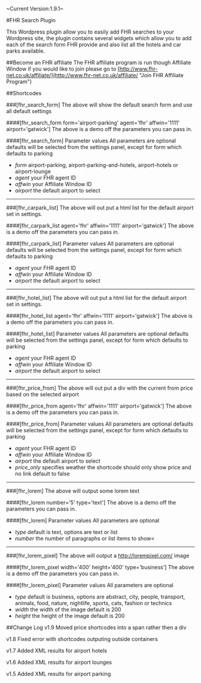 ~Current Version:1.9.1~

#FHR Search Plugin

This Wordpress plugin allow you to easily add FHR searches to your Wordpress site, the plugin contains
several widgets which allow you to add each of the search form FHR provide and also list all the hotels and car parks available. 


##Become an FHR affiliate
The FHR affiliate program is run though Affiliate Window if you would like to join please go to  [http://www.fhr-net.co.uk/affiliate/](http://www.fhr-net.co.uk/affiliate/ "Join FHR Affiliate Program")

##Shortcodes

###[fhr_search_form]
The above will show the default search form and use all default settings

####[fhr_search_form form=\'airport-parking\' agent=\'fhr\' affwin=\'1111\' airport=\'gatwick\']
The above is a demo off the parameters you can pass in.

####[fhr_search_form] Parameter values
All parameters are optional defaults will be selected from the settings panel, except for form which defaults to parking

+ *form* airport-parking, airport-parking-and-hotels, airport-hotels or airport-lounge
+ *agent* your FHR agent ID
+ *affwin* your Affiliate Window ID<br />
+ *airport* the default airport to select

***

###[fhr_carpark_list]
The above will out put a html list for the default airport set in settings.

####[fhr_carpark_list agent=\'fhr\' affwin=\'1111\' airport=\'gatwick\']
The above is a demo off the parameters you can pass in.

####[fhr_carpark_list] Parameter values
All parameters are optional defaults will be selected from the settings panel, except for form which defaults to parking

+ *agent* your FHR agent ID
+ *affwin* your Affiliate Window ID
+ *airport* the default airport to select

***

###[fhr_hotel_list]
The above will out put a html list for the default airport set in settings.

####[fhr_hotel_list agent=\'fhr\' affwin=\'1111\' airport=\'gatwick\']
The above is a demo off the parameters you can pass in.

####[fhr_hotel_list] Parameter values
All parameters are optional defaults will be selected from the settings panel, except for form which defaults to parking

+ *agent* your FHR agent ID
+ *affwin* your Affiliate Window ID
+ *airport* the default airport to select

***
###[fhr_price_from]
The above will out put a div with the current from price based on the selected airport

####[fhr_price_from agent=\'fhr\' affwin=\'1111\' airport=\'gatwick\']
The above is a demo off the parameters you can pass in.

####[fhr_price_from] Parameter values
All parameters are optional defaults will be selected from the settings panel, except for form which defaults to parking

+ *agent* your FHR agent ID
+ *affwin* your Affiliate Window ID
+ *airport* the default airport to select
+ *price_only* specifies weather the shortcode should only show price and no link default to false

***

###[fhr_lorem]
The above will output some lorem text

####[fhr_lorem number=\'5\' type=\'text\']
The above is a demo off the parameters you can pass in.

####[fhr_lorem] Parameter values
All parameters are optional

+ *type* default is text, options are text or list
+ *number* the number of paragraphs or list items to show<

***

###[fhr_lorem_pixel]
The above will output a http://lorempixel.com/ image

####[fhr_lorem_pixel width=\'400\' height=\'400\' type=\'business\']
The above is a demo off the parameters you can pass in.

####[fhr_lorem_pixel] Parameter values
All parameters are optional

+ *type* default is business, options are abstract, city, people, transport, animals, food, nature, nightlife, sports, cats, fashion or technics
+ *width* the width of the image default is 200
+ *height* the height of the image default is 200


##Change Log
v1.9 Moved price shortcodes into a span rather then a div

v1.8 Fixed error with shortcodes outputing outside containers

v1.7 Added XML results for airport hotels

v1.6 Added XML results for airport lounges

v1.5 Added XML results for airport parking